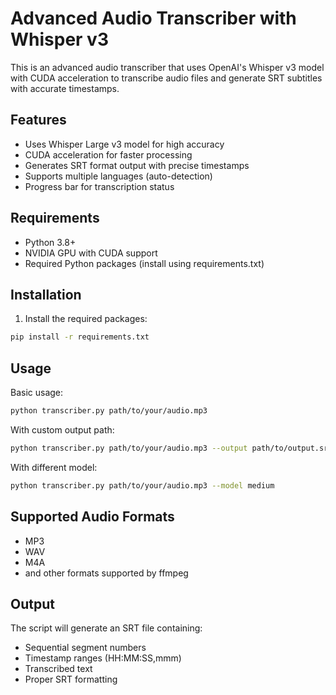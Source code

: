 # Advanced Audio Transcriber with Whisper v3

This is an advanced audio transcriber that uses OpenAI's Whisper v3 model with CUDA acceleration to transcribe audio files and generate SRT subtitles with accurate timestamps.

## Features

- Uses Whisper Large v3 model for high accuracy
- CUDA acceleration for faster processing
- Generates SRT format output with precise timestamps
- Supports multiple languages (auto-detection)
- Progress bar for transcription status

## Requirements

- Python 3.8+
- NVIDIA GPU with CUDA support
- Required Python packages (install using requirements.txt)

## Installation

1. Install the required packages:
```bash
pip install -r requirements.txt
```

## Usage

Basic usage:
```bash
python transcriber.py path/to/your/audio.mp3
```

With custom output path:
```bash
python transcriber.py path/to/your/audio.mp3 --output path/to/output.srt
```

With different model:
```bash
python transcriber.py path/to/your/audio.mp3 --model medium
```

## Supported Audio Formats

- MP3
- WAV
- M4A
- and other formats supported by ffmpeg

## Output

The script will generate an SRT file containing:
- Sequential segment numbers
- Timestamp ranges (HH:MM:SS,mmm)
- Transcribed text
- Proper SRT formatting
